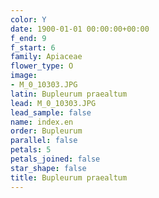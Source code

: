 ```yaml
---
color: Y
date: 1900-01-01 00:00:00+00:00
f_end: 9
f_start: 6
family: Apiaceae
flower_type: O
image:
- M_0_10303.JPG
latin: Bupleurum praealtum
lead: M_0_10303.JPG
lead_sample: false
name: index.en
order: Bupleurum
parallel: false
petals: 5
petals_joined: false
star_shape: false
title: Bupleurum praealtum
---
```

